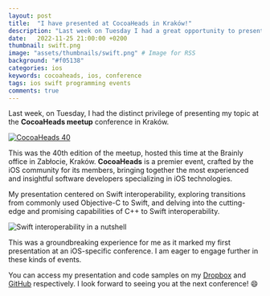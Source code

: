 ```yaml
---
layout: post
title:  "I have presented at CocoaHeads in Kraków!"
description: "Last week on Tuesday I had a great opportunity to present my own topic at the CocoaHeads meetup conference in Kraków."
date:   2022-11-25 21:00:00 +0200
thumbnail: swift.png
image: "assets/thumbnails/swift.png" # Image for RSS
background: "#f05138"
categories: ios
keywords: cocoaheads, ios, conference 
tags: ios swift programming events
comments: true
---
```


Last week, on Tuesday, I had the distinct privilege of presenting my topic at the **CocoaHeads meetup** conference in Kraków.

[![CocoaHeads 40]({{site.url}}/assets/2022-11-25/cocoaheads1.webp)](https://www.meetup.com/cocoaheads-krakow/events/289522297/)

This was the 40th edition of the meetup, hosted this time at the Brainly office in Zabłocie, Kraków. **CocoaHeads** is a premier event, crafted by the iOS community for its members, bringing together the most experienced and insightful software developers specializing in iOS technologies.

My presentation centered on Swift interoperability, exploring transitions from commonly used Objective-C to Swift, and delving into the cutting-edge and promising capabilities of C++ to Swift interoperability.

![Swift interoperability in a nutshell]({{site.url}}/assets/2022-11-25/cocoaheads2.webp)

This was a groundbreaking experience for me as it marked my first presentation at an iOS-specific conference. I am eager to engage further in these kinds of events.

You can access my presentation and code samples on my [Dropbox](https://www.dropbox.com/s/3xosv54s4fakdg5/Swift%20interoperability%20%28Final%201.1%29.pdf?dl=0) and [GitHub](https://github.com/michalcichon/interoperability-examples) respectively. I look forward to seeing you at the next conference! 😄
